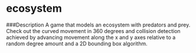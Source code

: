 ecosystem
=========
###Description
A game that models an ecosystem with predators and prey. Check out the curved movement in 360 degrees and collision detection achieved by advancing movement along the x and y axes relative to a random degree amount and a 2D bounding box algorithm.
